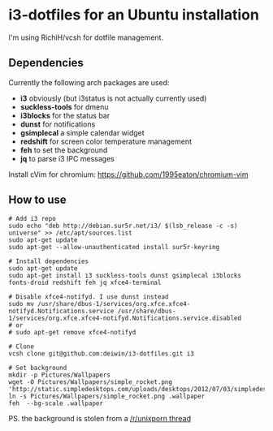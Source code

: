 # i3-dotfiles for an Ubuntu installation

I'm using RichiH/vcsh for dotfile management.

## Dependencies
Currently the following arch packages are used:
- **i3** obviously (but i3status is not actually currently used)
- **suckless-tools** for dmenu
- **i3blocks** for the status bar
- **dunst** for notifications
- **gsimplecal** a simple calendar widget
- **redshift** for screen color temperature management
- **feh** to set the background
- **jq** to parse i3 IPC messages

Install cVim for chromium: https://github.com/1995eaton/chromium-vim

## How to use
```
# Add i3 repo
sudo echo "deb http://debian.sur5r.net/i3/ $(lsb_release -c -s) universe" >> /etc/apt/sources.list
sudo apt-get update
sudo apt-get --allow-unauthenticated install sur5r-keyring

# Install dependencies
sudo apt-get update
sudo apt-get install i3 suckless-tools dunst gsimplecal i3blocks fonts-droid redshift feh jq xfce4-terminal

# Disable xfce4-notifyd. I use dunst instead
sudo mv /usr/share/dbus-1/services/org.xfce.xfce4-notifyd.Notifications.service /usr/share/dbus-1/services/org.xfce.xfce4-notifyd.Notifications.service.disabled
# or
# sudo apt-get remove xfce4-notifyd

# Clone  
vcsh clone git@github.com:deiwin/i3-dotfiles.git i3

# Set background
mkdir -p Pictures/Wallpapers
wget -O Pictures/Wallpapers/simple_rocket.png 'http://static.simpledesktops.com/uploads/desktops/2012/07/03/simpledesktops.png'
ln -s Pictures/Wallpapers/simple_rocket.png .wallpaper
feh  --bg-scale .wallpaper
```
PS. the background is stolen from a [/r/unixporn thread](http://www.reddit.com/r/unixporn/comments/2q6nbm/boringwmi3_fake_it_till_you_make_it/)
